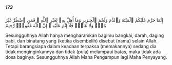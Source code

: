 ##### 173

<span class="ayah">إِنَّمَا حَرَّمَ عَلَيْكُمُ ٱلْمَيْتَةَ وَٱلدَّمَ وَلَحْمَ ٱلْخِنزِيرِ وَمَآ أُهِلَّ بِهِۦ لِغَيْرِ ٱللَّهِ ۖ فَمَنِ ٱضْطُرَّ غَيْرَ بَاغٍۢ وَلَا عَادٍۢ فَلَآ إِثْمَ عَلَيْهِ ۚ إِنَّ ٱللَّهَ غَفُورٌۭ رَّحِيمٌ</span>

<span class="ayah_translation">Sesungguhnya Allah hanya mengharamkan bagimu bangkai, darah, daging babi, dan binatang yang (ketika disembelih) disebut (nama) selain Allah. Tetapi barangsiapa dalam keadaan terpaksa (memakannya) sedang dia tidak menginginkannya dan tidak (pula) melampaui batas, maka tidak ada dosa baginya. Sesungguhnya Allah Maha Pengampun lagi Maha Penyayang.</span>

